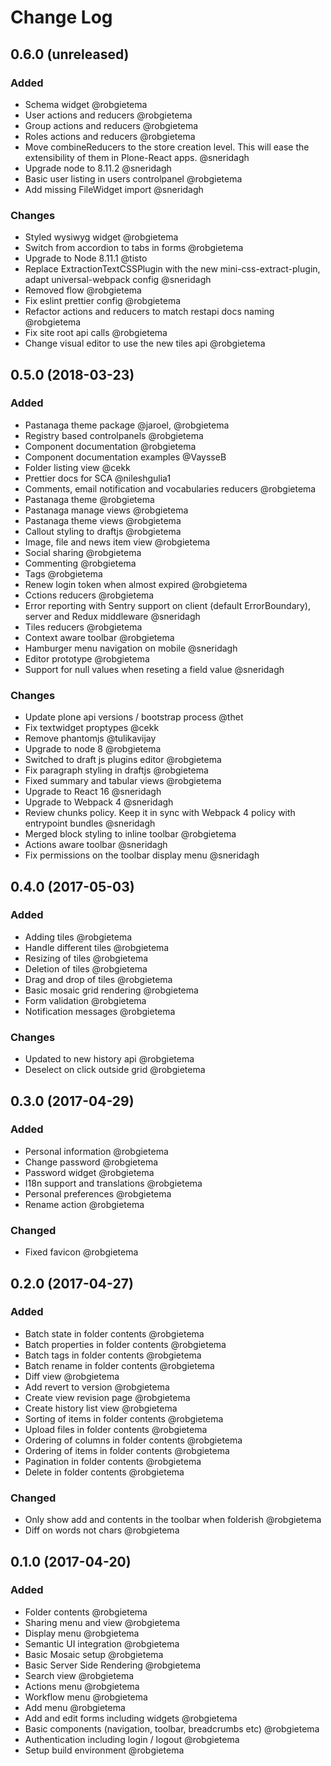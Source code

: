 # Change Log

## 0.6.0 (unreleased)

### Added

* Schema widget @robgietema
* User actions and reducers @robgietema
* Group actions and reducers @robgietema
* Roles actions and reducers @robgietema
* Move combineReducers to the store creation level. This will ease the extensibility of them in Plone-React apps. @sneridagh
* Upgrade node to 8.11.2 @sneridagh
* Basic user listing in users controlpanel @robgietema
* Add missing FileWidget import @sneridagh

### Changes

* Styled wysiwyg widget @robgietema
* Switch from accordion to tabs in forms @robgietema
* Upgrade to Node 8.11.1 @tisto
* Replace ExtractionTextCSSPlugin with the new mini-css-extract-plugin, adapt universal-webpack config @sneridagh
* Removed flow @robgietema
* Fix eslint prettier config @robgietema
* Refactor actions and reducers to match restapi docs naming @robgietema
* Fix site root api calls @robgietema
* Change visual editor to use the new tiles api @robgietema

## 0.5.0 (2018-03-23)

### Added

* Pastanaga theme package @jaroel, @robgietema
* Registry based controlpanels @robgietema
* Component documentation @robgietema
* Component documentation examples @VaysseB
* Folder listing view @cekk
* Prettier docs for SCA @nileshgulia1
* Comments, email notification and vocabularies reducers @robgietema
* Pastanaga theme @robgietema
* Pastanaga manage views @robgietema
* Pastanaga theme views @robgietema
* Callout styling to draftjs @robgietema
* Image, file and news item view @robgietema
* Social sharing @robgietema
* Commenting @robgietema
* Tags @robgietema
* Renew login token when almost expired @robgietema
* Cctions reducers @robgietema
* Error reporting with Sentry support on client (default ErrorBoundary), server and Redux middleware @sneridagh
* Tiles reducers @robgietema
* Context aware toolbar @robgietema
* Hamburger menu navigation on mobile @sneridagh
* Editor prototype @robgietema
* Support for null values when reseting a field value @sneridagh

### Changes

* Update plone api versions / bootstrap process @thet
* Fix textwidget proptypes @cekk
* Remove phantomjs @tulikavijay
* Upgrade to node 8 @robgietema
* Switched to draft js plugins editor @robgietema
* Fix paragraph styling in draftjs @robgietema
* Fixed summary and tabular views @robgietema
* Upgrade to React 16 @sneridagh
* Upgrade to Webpack 4 @sneridagh
* Review chunks policy. Keep it in sync with Webpack 4 policy with entrypoint bundles @sneridagh
* Merged block styling to inline toolbar @robgietema
* Actions aware toolbar @sneridagh
* Fix permissions on the toolbar display menu @sneridagh

## 0.4.0 (2017-05-03)

### Added

* Adding tiles @robgietema
* Handle different tiles @robgietema
* Resizing of tiles @robgietema
* Deletion of tiles @robgietema
* Drag and drop of tiles @robgietema
* Basic mosaic grid rendering @robgietema
* Form validation @robgietema
* Notification messages @robgietema

### Changes

* Updated to new history api @robgietema
* Deselect on click outside grid @robgietema

## 0.3.0 (2017-04-29)

### Added

* Personal information @robgietema
* Change password @robgietema
* Password widget @robgietema
* I18n support and translations @robgietema
* Personal preferences @robgietema
* Rename action @robgietema

### Changed

* Fixed favicon @robgietema

## 0.2.0 (2017-04-27)

### Added

* Batch state in folder contents @robgietema
* Batch properties in folder contents @robgietema
* Batch tags in folder contents @robgietema
* Batch rename in folder contents @robgietema
* Diff view @robgietema
* Add revert to version @robgietema
* Create view revision page @robgietema
* Create history list view @robgietema
* Sorting of items in folder contents @robgietema
* Upload files in folder contents @robgietema
* Ordering of columns in folder contents @robgietema
* Ordering of items in folder contents @robgietema
* Pagination in folder contents @robgietema
* Delete in folder contents @robgietema

### Changed

* Only show add and contents in the toolbar when folderish @robgietema
* Diff on words not chars @robgietema

## 0.1.0 (2017-04-20)

### Added

* Folder contents @robgietema
* Sharing menu and view @robgietema
* Display menu @robgietema
* Semantic UI integration @robgietema
* Basic Mosaic setup @robgietema
* Basic Server Side Rendering @robgietema
* Search view @robgietema
* Actions menu @robgietema
* Workflow menu @robgietema
* Add menu @robgietema
* Add and edit forms including widgets @robgietema
* Basic components (navigation, toolbar, breadcrumbs etc) @robgietema
* Authentication including login / logout @robgietema
* Setup build environment @robgietema
